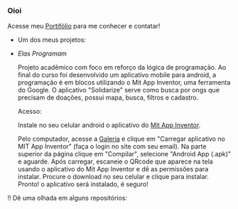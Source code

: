 ### Oioi 

 Acesse meu [Portifólio](https://catarwnalud.github.io/) para me conhecer e contatar!

* Um dos meus projetos:

- *Elas Programam*

  Projeto acadêmico com foco em reforço da lógica de programação. Ao final do curso foi desenvolvido um
  aplicativo mobile para android, a programação é em blocos utilizando o Mit App Inventor, uma ferramenta
  do Google. O aplicativo "Solidarize" serve como busca por ongs que precisam de doações, possui mapa,
  busca, filtros e cadastro.

  Acesso:

  Instale no seu celular android o aplicativo do [Mit App Inventor](https://play.google.com/store/apps/details?id=edu.mit.appinventor.aicompanion3).
  
  Pelo computador, acesse a [Galeria](https://gallery.appinventor.mit.edu/?galleryid=8ba394b0-e63c-4f0d-9d09-f817cd0c8d4f) e
  clique em "Carregar aplicativo no MIT App Inventor" (faça o login no site com seu email). Na parte superior da página clique
  em "Compilar", selecione "Android App (.apk)" e aguarde. Após carregar, escaneie o QRcode que aparece na tela usando o aplicativo
  do Mit App Inventor e dê as permissões para instalar. Procure o download no seu celular e clique para instalar. Pronto! o aplicativo será instalado, é seguro!

!! Dê uma olhada em alguns repositórios:
